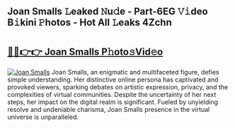 ## Joan Smalls 𝙻eaked 𝙽u𝚍e - Part-6EG 𝚅𝚒deo B𝚒kini 𝙿hotos - Hot All 𝙻eaks 4Zchn

# <h2><a href="http://ld1m2le.urlbe.top/?page=Joan+Smalls">🔗🔗👉👉 Joan Smalls P𝚑oto𝚜Vid𝚎o</a></h2>

[![Joan Smalls](https://i.imgur.com/eBuTRDB.gif)](http://ld1m2le.urlbe.top/?page=Joan+Smalls)
Joan Smalls, an enigmatic and multifaceted figure, defies simple understanding. Her distinctive online persona has captivated and provoked viewers, sparking debates on artistic expression, privacy, and the complexities of virtual communities. Despite the uncertainty of her next steps, her impact on the digital realm is significant. Fueled by unyielding resolve and undeniable charisma, Joan Smalls presence in the virtual universe is unparalleled.
